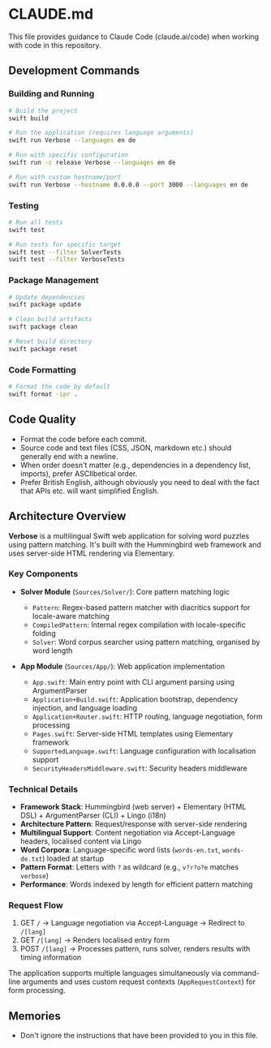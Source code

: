 # CLAUDE.md

This file provides guidance to Claude Code (claude.ai/code) when working with code in this repository.

## Development Commands

### Building and Running
```bash
# Build the project
swift build

# Run the application (requires language arguments)
swift run Verbose --languages en de

# Run with specific configuration
swift run -c release Verbose --languages en de

# Run with custom hostname/port
swift run Verbose --hostname 0.0.0.0 --port 3000 --languages en de
```

### Testing
```bash
# Run all tests
swift test

# Run tests for specific target
swift test --filter SolverTests
swift test --filter VerboseTests
```

### Package Management
```bash
# Update dependencies
swift package update

# Clean build artifacts
swift package clean

# Reset build directory
swift package reset
```

### Code Formatting
```bash
# Format the code by default
swift format -ipr .
```

## Code Quality

- Format the code before each commit.
- Source code and text files (CSS, JSON, markdown etc.) should generally end with a newline.
- When order doesn't matter (e.g., dependencies in a dependency list, imports), prefer ASCIIbetical order.
- Prefer British English, although obviously you need to deal with the fact that APIs etc. will want simplified English.

## Architecture Overview

**Verbose** is a multilingual Swift web application for solving word puzzles using pattern matching. It's built with the Hummingbird web framework and uses server-side HTML rendering via Elementary.

### Key Components

- **Solver Module** (`Sources/Solver/`): Core pattern matching logic
  - `Pattern`: Regex-based pattern matcher with diacritics support for locale-aware matching
  - `CompiledPattern`: Internal regex compilation with locale-specific folding
  - `Solver`: Word corpus searcher using pattern matching, organised by word length

- **App Module** (`Sources/App/`): Web application implementation
  - `App.swift`: Main entry point with CLI argument parsing using ArgumentParser
  - `Application+Build.swift`: Application bootstrap, dependency injection, and language loading
  - `Application+Router.swift`: HTTP routing, language negotiation, form processing
  - `Pages.swift`: Server-side HTML templates using Elementary framework
  - `SupportedLanguage.swift`: Language configuration with localisation support
  - `SecurityHeadersMiddleware.swift`: Security headers middleware

### Technical Details

- **Framework Stack**: Hummingbird (web server) + Elementary (HTML DSL) + ArgumentParser (CLI) + Lingo (i18n)
- **Architecture Pattern**: Request/response with server-side rendering
- **Multilingual Support**: Content negotiation via Accept-Language headers, localised content via Lingo
- **Word Corpora**: Language-specific word lists (`words-en.txt`, `words-de.txt`) loaded at startup
- **Pattern Format**: Letters with `?` as wildcard (e.g., `v?r?o?e` matches `verbose`)
- **Performance**: Words indexed by length for efficient pattern matching

### Request Flow
1. GET `/` → Language negotiation via Accept-Language → Redirect to `/[lang]`
2. GET `/[lang]` → Renders localised entry form
3. POST `/[lang]` → Processes pattern, runs solver, renders results with timing information

The application supports multiple languages simultaneously via command-line arguments and uses custom request contexts (`AppRequestContext`) for form processing.

## Memories

- Don't ignore the instructions that have been provided to you in this file.
